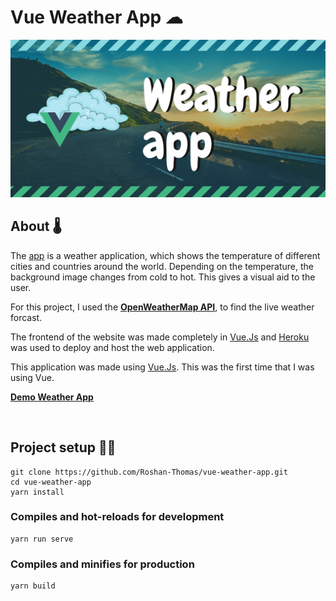 # Vue Weather App ☁

![Thumbnail](https://github.com/Roshan-Thomas/vue-weather-app/blob/master/thumbnail-vue.png)

## About 🌡

The [app](https://fathomless-falls-25481.herokuapp.com/) is a weather application, which shows the temperature of different cities and countries around the world. Depending on the temperature, the background image changes from cold to hot. This gives a visual aid to the user. 

For this project, I used the __[OpenWeatherMap API](https://openweathermap.org/api)__, to find the live weather forcast.

The frontend of the website was made completely in [Vue.Js](https://vuejs.org/) and [Heroku](https://heroku.com/) was used to deploy and host the web application. 

This application was made using [Vue.Js](https://vuejs.org/). This was the first time that I was using Vue. 

__[Demo Weather App](https://fathomless-falls-25481.herokuapp.com/)__

<br>

## Project setup 👨‍💻
```
git clone https://github.com/Roshan-Thomas/vue-weather-app.git
cd vue-weather-app
yarn install
```

### Compiles and hot-reloads for development
```
yarn run serve
```

### Compiles and minifies for production
```
yarn build
```



